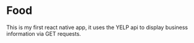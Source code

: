 # Food
This is my first react native app, it uses the YELP api to display business information via GET requests. 